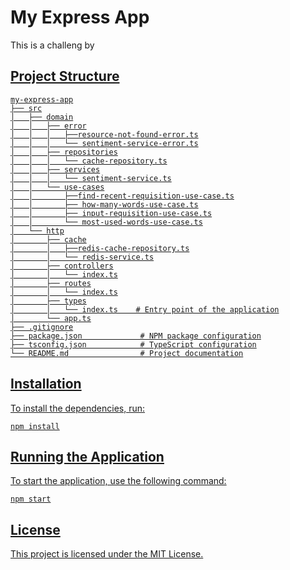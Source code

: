 # My Express App

<p aling="center">This is a challeng by <a href="https://coodesh.com/" target="_blank"></p>

## Project Structure

```
my-express-app
├── src
│   ├── domain
│   │   ├── error
│   │   │   ├──resource-not-found-error.ts
│   │   │   └── sentiment-service-error.ts
│   │   ├── repositories
│   │   │   └── cache-repository.ts
│   │   ├── services
│   │   │   └── sentiment-service.ts
│   │   └── use-cases
│   │       ├──find-recent-requisition-use-case.ts
│   │       ├── how-many-words-use-case.ts
│   │       ├── input-requisition-use-case.ts
│   │       └── most-used-words-use-case.ts
│   └── http
│       ├── cache
│       │   ├──redis-cache-repository.ts
│       │   └── redis-service.ts
│       ├── controllers
│       │   └── index.ts
│       ├── routes
│       │   └── index.ts
│       ├── types
│       │   └── index.ts    # Entry point of the application
│       └── app.ts
├── .gitignore
├── package.json             # NPM package configuration
├── tsconfig.json            # TypeScript configuration
└── README.md                # Project documentation
```

## Installation

To install the dependencies, run:

```
npm install
```

## Running the Application

To start the application, use the following command:

```
npm start
```

## License

This project is licensed under the MIT License.
